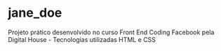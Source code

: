 # jane_doe
Projeto prático desenvolvido no curso Front End Coding Facebook pela Digital House - Tecnologias utilizadas HTML e CSS
